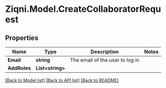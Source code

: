 
# Ziqni.Model.CreateCollaboratorRequest

## Properties

Name | Type | Description | Notes
------------ | ------------- | ------------- | -------------
**Email** | **string** | The email of the user to log in | 
**AddRoles** | **List&lt;string&gt;** |  | 

[[Back to Model list]](../README.md#documentation-for-models)
[[Back to API list]](../README.md#documentation-for-api-endpoints)
[[Back to README]](../README.md)

